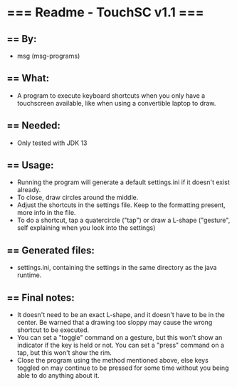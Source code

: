 # === Readme - TouchSC v1.1 ===

## == By:  
* msg (msg-programs)

## == What:  
* A program to execute keyboard shortcuts when you only have a touchscreen available,
	like when using a convertible laptop to draw.

## == Needed:  
* Only tested with JDK 13

## == Usage:  
* Running the program will generate a default settings.ini if it doesn't exist already.
* To close, draw circles around the middle.
* Adjust the shortcuts in the settings file. Keep to the formatting present, more info in the file.
* To do a shortcut, tap a quatercircle ("tap") or draw a L-shape ("gesture", self explaining when you look into the settings)


## == Generated files:  
* settings.ini, containing the settings in the same directory as the java runtime.

## == Final notes:
* It doesn't need to be an exact L-shape, and it doesn't have to be in the center. 
	Be warned that a drawing too sloppy may cause the wrong shortcut to be executed.
* You can set a "toggle" command on a gesture, but this won't show an indicator if the key is held or not.
	You can set a "press" command on a tap, but this won't show the rim.
* Close the program using the method mentioned above, else keys toggled on may continue to be pressed for 
	some time without you being able to do anything about it.